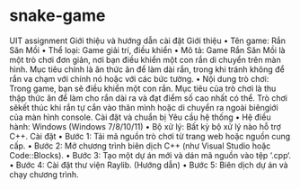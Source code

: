 # snake-game
UIT assignment
Giới thiệu và hướng dẫn cài đặt
Giới thiệu
• Tên game: Rắn Săn Mồi
• Thể loại: Game giải trí, điều khiển
• Mô tả: Game Rắn Săn Mồi là một trò chơi đơn giản, nơi bạn điều
khiển một con rắn di chuyển trên màn hình. Mục tiêu chính là
ăn thức ăn để làm dài rắn, trong khi tránh không để rắn va chạm với
chính nó hoặc với các bức tường.
• Nội dung trò chơi: Trong game, bạn sẽ điều khiển một con rắn. 
Mục tiêu của trò chơi là thu thập thức ăn để làm cho rắn dài ra 
và đạt điểm số cao nhất có thể. Trò chơi sẽkết thúc khi rắn tự 
cắn vào thân mình hoặc di chuyển ra ngoài biêngiới của màn hình console.
Cài đặt và chuẩn bị
Yêu cầu hệ thống
• Hệ điều hành: Windows (Windows 7/8/10/11)
• Bộ xử lý: Bất kỳ bộ xử lý nào hỗ trợ C++.
Cài đặt
• Bước 1: Tải mã nguồn trò chơi từ trang web hoặc nguồn cung cấp.
• Bước 2: Mở chương trình biên dịch C++ (như Visual Studio hoặc
Code::Blocks).
• Bước 3: Tạo một dự án mới và dán mã nguồn vào tệp ‘.cpp‘.
• Bước 4: Cài đặt thư viện Raylib. (Hướng dẫn)
• Bước 5: Biên dịch dự án và chạy chương trình.
